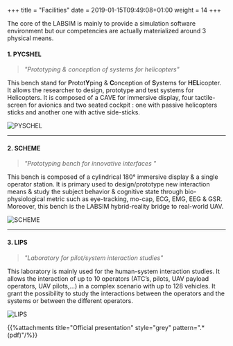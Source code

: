 +++
title = "Facilities"
date =  2019-01-15T09:49:08+01:00
weight = 14
+++

The core of the LABSIM is mainly to provide a simulation software environment but our competencies are actually materialized around 3 physical means.

#### 1. PYCSHEL

> *"Prototyping & conception of systems for helicopters"*

This bench stand for **P**rotot**Y**ping & **C**onception of **S**ystems for **HEL**icopter. It allows the researcher to design, prototype and test systems for Helicopters. It is composed of a CAVE for immersive display, four tactile-screen  for avionics and two seated cockpit : one with passive helicopters sticks and another one with active side-sticks.

![PYSCHEL][1]

---

#### 2. SCHEME

> *"Prototyping bench for innovative interfaces "*

This bench is composed of a cylindrical 180° immersive display & a single operator station. It is primary used to design/prototype new interaction means & study the subject behavior & cognitive state through bio-physiological metric such as eye-tracking, mo-cap, ECG, EMG, EEG & GSR. Moreover, this bench is the LABSIM hybrid-reality bridge to real-world UAV.   

![SCHEME][2]

---

#### 3. LIPS

> *"Laboratory for pilot/system interaction studies"*

This laboratory is mainly used for the human-system interaction studies. It allows the interaction of up to 10 operators (ATC’s, pilots, UAV payload operators, UAV pilots,…) in a complex scenario with up to 128 vehicles. It grant the possibility to study the interactions between the operators and the systems or between the different operators.

![LIPS][3]

{{%attachments title="Official presentation" style="grey" pattern=".*(pdf)"/%}}

[1]: ../../images/png/facilities_PYCSHEL.png?width=45pc "The PYCSHEL facility"
[2]: ../../images/png/facilities_SCHEME.png?width=45pc "The SCHEME facility"
[3]: ../../images/png/facilities_LIPS.png?width=45pc "The LIPS facility"
